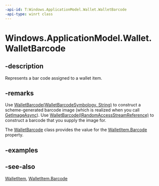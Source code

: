 ```yaml
---
-api-id: T:Windows.ApplicationModel.Wallet.WalletBarcode
-api-type: winrt class
---
```


<!-- Class syntax.
public class WalletBarcode : Windows.ApplicationModel.Wallet.IWalletBarcode
-->

# Windows.ApplicationModel.Wallet.WalletBarcode

## -description
Represents a bar code assigned to a wallet item.

## -remarks
Use [WalletBarcode(WalletBarcodeSymbology, String)](walletbarcode_walletbarcode_30902746.md) to construct a scheme-generated barcode image (which is realized when you call [GetImageAsync](walletbarcode_getimageasync.md)). Use [WalletBarcode(IRandomAccessStreamReference)](walletbarcode_walletbarcode_199548425.md) to construct a barcode that you supply the image for.

The [WalletBarcode](walletbarcode.md) class provides the value for the [WalletItem.Barcode](walletitem_barcode.md) property.

## -examples

## -see-also
[WalletItem](walletitem.md), [WalletItem.Barcode](walletitem_barcode.md)